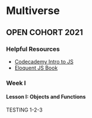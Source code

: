 # Multiverse

## OPEN COHORT 2021

### Helpful Resources
* [Codecademy Intro to JS](https://www.codecademy.com/learn/introduction-to-javascript)
* [Eloquent JS Book](https://eloquentjavascript.net/)

### Week I


#### Lesson I: Objects and Functions

TESTING 1-2-3